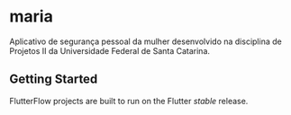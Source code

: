 # maria

Aplicativo de segurança pessoal da mulher desenvolvido na disciplina de Projetos II da Universidade Federal de Santa Catarina.

## Getting Started

FlutterFlow projects are built to run on the Flutter _stable_ release.
